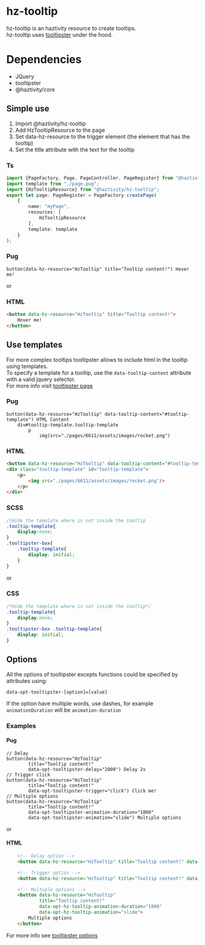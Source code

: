 # hz-tooltip
hz-tooltip is an haztivity resource to create tooltips.\
hz-tooltip uses [tooltipster](http://iamceege.github.io/tooltipster/) under the hood.

# Dependencies
- JQuery
- tooltipster
- @haztivity/core

## Simple use
1. Import @haztivity/hz-tooltip
2. Add HzTooltipResource to the page
3. Set data-hz-resource to the trigger element (the element that has the tooltip)
4. Set the title attribute with the text for the tooltip

### Ts
```typescript
import {PageFactory, Page, PageController, PageRegister} from "@haztivity/core";
import template from "./page.pug";
import {HzTooltipResource} from "@haztivity/hz-tooltip";
export let page: PageRegister = PageFactory.createPage(
    {
        name: "myPage",
        resources: [
            HzTooltipResource
        ],
        template: template
    }
);
```
### Pug
```pug
button(data-hz-resource="HzTooltip" title="Tooltip content!") Hover me!
```
or
### HTML
```html
<button data-hz-resource="HzTooltip" title="Tooltip content!">
    Hover me!
</button>
```
## Use templates
For more complex tooltips tooltipster allows to include html in the tooltip using templates.\
To specify a template for a tooltip, use the ```data-tooltip-content``` attribute with a valid jquery selector.\
For more info visit [tooltipster page](http://iamceege.github.io/tooltipster/#html)
### Pug
```pug
button(data-hz-resource="HzTooltip" data-tooltip-content="#tooltip-template") HTML Content
    div#tooltip-template.tooltip-template
        p
            img(src="./pages/6611/assets/images/rocket.png")
```
### HTML
```html
<button data-hz-resource="HzTooltip" data-tooltip-content="#tooltip-template"> HTML Content </button>
<div class="tooltip-template" id="tooltip-template">
    <p>
        <img src="./pages/6611/assets/images/rocket.png"/>
    </p>
</div>
```
### SCSS
```scss
//Hide the template where is not inside the tooltip
.tooltip-template{
    display:none;
}
.tooltipster-box{
    .tooltip-template{
        display: initial;
    }
}
```
or
### CSS
```css
/*Hide the template where is not inside the tooltip*/
.tooltip-template{
    display:none;
}
.tooltipster-box .tooltip-template{
    display: initial;
}
```
## Options
All the options of tooltipster excepts functions could be specified by attributes using:

```pug
data-opt-tooltipster-[option]=[value]
```
If the option have multiple words, use dashes, for example ```animationDuration``` will be ```animation-duration```

### Examples
#### Pug
```pug
// Delay
button(data-hz-resource="HzTooltip" 
        title="Tooltip content!" 
        data-opt-tooltipster-delay="2000") Delay 2s
// Trigger click
button(data-hz-resource="HzTooltip" 
        title="Tooltip content!" 
        data-opt-tooltipster-trigger="click") Click me!
// Multiple options
button(data-hz-resource="HzTooltip" 
        title="Tooltip content!"
        data-opt-tooltipster-animation-duration="1000" 
        data-opt-tooltipster-animation="slide") Multiple options
```
or
#### HTML
```html
    <!-- Delay option -->
    <button data-hz-resource="HzTooltip" title="Tooltip content!" data-opt-hz-tooltip-delay="2000"> Delay 2s </button>

    <!-- Trigger option -->
    <button data-hz-resource="HzTooltip" title="Tooltip content!" data-opt-hz-tooltip-trigger="click"> Click me! </button>

    <!-- Multiple options -->
    <button data-hz-resource="HzTooltip"
            title="Tooltip content!"
            data-opt-hz-tooltip-animation-duration="1000"
            data-opt-hz-tooltip-animation="slide">
        Multiple options
    </button>
```
For more info see [tooltipster options](https://iamceege.github.io/tooltipster/#options)
